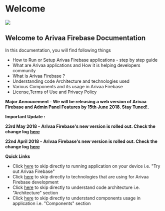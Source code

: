 # Welcome

![](../.gitbook/assets/icon-256.png)

## **Welcome to Arivaa Firebase Documentation**

In this documentation, you will find following things

* How to Run or Setup Arivaa Firebase applications - step by step guide
* What are Arivaa applications and How it is helping developers community
* What is Arivaa Firebase ?
* Understanding code Architecture and technologies used
* Various Components and its usage in Arivaa Firebase
* License,Terms of Use and Privacy Policy

**Major Annoucement - We will be releasing a web version of Arivaa  Firebase  and  Admin Panel Features by 15th June 2018. Stay Tuned!.**

**Important Update :** 

**23rd May 2018 -** **Arivaa Firebase's new version is rolled out. Check the change log** [**here**](../overview/changelog.md)

**22nd April 2018 -** **Arivaa Firebase's new version is rolled out. Check the change log** [**here**](../overview/changelog.md)

**Quick Links**

* Click [here](../overview/buy-and-try-out-arivaa-apps.md) to skip directly to running application on your device i.e. "Try out Arivaa Firebase"
* Click [here](../overview/technologies.md) to skip directly to technologies that are using for Arivaa Firebase development 
* Click [here](../architecture/project-structure-and-organization.md) to skip directly to understand code architecture i.e. "Architecture" section
* Click [here](../components/form.md) to skip directly to understand components usage in application i.e. "Components" section

